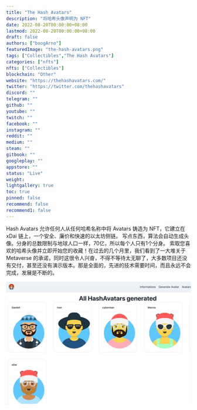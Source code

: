 ```yaml
---
title: "The Hash Avatars"
description: "将哈希头像声明为 NFT"
date: 2022-08-20T00:00:00+08:00
lastmod: 2022-08-20T00:00:00+08:00
draft: false
authors: ["boogArno"]
featuredImage: "the-hash-avatars.png"
tags: ["Collectibles","The Hash Avatars"]
categories: ["nfts"]
nfts: ["Collectibles"]
blockchain: "Other"
website: "https://thehashavatars.com/"
twitter: "https://twitter.com/thehashavatars"
discord: ""
telegram: ""
github: ""
youtube: ""
twitch: ""
facebook: ""
instagram: ""
reddit: ""
medium: ""
steam: ""
gitbook: ""
googleplay: ""
appstore: ""
status: "Live"
weight: 
lightgallery: true
toc: true
pinned: false
recommend: false
recommend1: false
---
```

Hash Avatars 允许任何人从任何哈希名称中将 Avatars 铸造为 NFT，它建立在 xDai 链上，一个安全、廉价和快速的以太坊侧链。
写点东西，算法会自动生成头像。分身的总数限制与地球人口一样，70亿，所以每个人只有1个分身。
索取您喜欢的哈希头像并立即开始您的收藏！在过去的几个月里，我们看到了一大堆关于 Metaverse 的承诺，同时这很令人兴奋，不得不等待太无聊了，大多数项目还没有交付，甚至还没有演示版本。那是全面的，先进的技术需要时间，而且永远不会完成，发展是不断的。

![thehashavatars-dapp-social-other-image2_3de5d3da2c20ec5e9ea6db78fae52d5a](thehashavatars-dapp-social-other-image2_3de5d3da2c20ec5e9ea6db78fae52d5a.png)